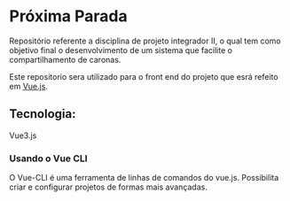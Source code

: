 # Próxima Parada
Repositório referente a disciplina de projeto integrador II, o qual tem como objetivo final o desenvolvimento de um sistema que facilite o compartilhamento de caronas.

Este repositorio sera utilizado para o front end do projeto que esrá refeito em [Vue.js](https://vuejs.org/).</br>

## Tecnologia: 
Vue3.js
### Usando o Vue CLI
O Vue-CLI é uma ferramenta de linhas de comandos do vue.js.
Possibilita criar e configurar projetos de formas mais avançadas.